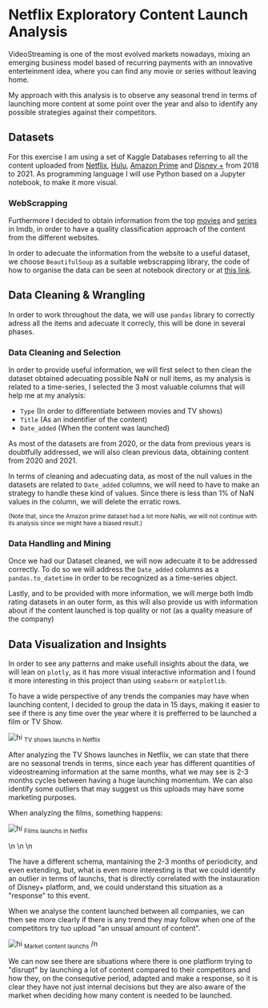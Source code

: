 # Netflix Exploratory Content Launch Analysis 

VideoStreaming is one of the most evolved markets nowadays, mixing an emerging business model based of recurring payments with an innovative enterteinment idea, where you can find any movie or series without leaving home.

My approach with this analysis is to observe any seasonal trend in terms of launching more content at some point over the year and also to identify any possible strategies against their competitors.



## Datasets

For this exercise I am using a set of Kaggle Databases referring to all the content uploaded from [Netflix](https://www.kaggle.com/datasets/shivamb/netflix-shows), [Hulu](https://www.kaggle.com/datasets/shivamb/hulu-movies-and-tv-shows), [Amazon Prime](https://www.kaggle.com/datasets/shivamb/amazon-prime-movies-and-tv-shows) and [Disney +](https://www.kaggle.com/datasets/shivamb/disney-movies-and-tv-shows) from 2018 to 2021. 
As programming language I will use Python based on a Jupyter notebook, to make it more visual.




### WebScrapping

Furthermore I decided to obtain information from the top [movies](https://www.imdb.com/chart/top/?ref_=nv_mv_250) and [series](https://www.imdb.com/chart/toptv/?ref_=nv_tvv_250) in Imdb, in order to have a quality classification approach of the content from the different websites.

In order to adecuate the information from the website to a useful dataset, we choose `BeautifulSoup` as a suitable webscrapping library, the code of how to organise the data can be seen at notebook directory or at [this link](https://github.com/NotCorrectlyDonated/Netflix_Exploratory_Analysis/blob/main/notebooks/PelisTop250.ipynb).




## Data Cleaning & Wrangling

In order to work throughout the data, we will use `pandas` library to correctly adress all the items and adecuate it correcly, this will be done in several phases. 

### Data Cleaning and Selection 

In order to provide useful information, we will first select to then clean the dataset obtained adecuating possible NaN or null items, as my analysis is related to a time-series, I selected the 3 most valuable columns that will help me at my analysis:

- `Type` (In order to differentiate between movies and TV shows)
- `Title` (As an indentifier of the content)
- `Date_added` (When the content was launched)

As most of the datasets are from 2020, or the data from previous years is doubtfully addressed, we will also clean previous data, obtaining content from 2020 and 2021.

In terms of cleaning and adecuating data, as most of the null values in the datasets are related to `Date_added` columns, we will need to have to make an strategy to handle these kind of values. Since there is less than 1% of NaN values in the column, we will delete the erratic rows.

<sub>(Note that, since the Amazon prime dataset had a lot more NaNs, we will not continue with its analysis since we might have a biased result.)</sub>


### Data Handling and Mining

Once we had our Dataset cleaned, we will now adecuate it to be addressed correctly. To do so we will address the `Date_added` columns as a `pandas.to_datetime` in order to be recognized as a time-series object.

Lastly, and to be provided with more information, we will merge both Imdb rating datasets in an outer form, as this will also provide us with information about if the content launched is top quality or not (as a quality measure of the company)



## Data Visualization and Insights

In order to see any patterns and make usefull insights about the data, we will lean on `plotly`, as it has more visual interactive information and I found it more interesting in this project than using `seaborn` or `matplotlib`. 

To have a wide perspective of any trends the companies may have when launching content, I decided to group the data in 15 days, making it easier to see if there is any time over the year where it is prefferred to be launched a film or TV Show.


![hi](https://raw.githubusercontent.com/NotCorrectlyDonated/Netflix_Exploratory_Analysis/main/data/Charts/Film%20Netflix_Analysis.PNG)
<sub> TV shows launchs in Netflix </sub>



After analyzing the TV Shows launches in Netflix, we can state that there are no seasonal trends in terms, since each year has different quantities of videostreaming information at the same months, what we may see is 2-3 months cycles between having a huge launching momentum. We can also identify some outliers that may suggest us this uploads may have some marketing purposes.


When analyzing the films, something happens:

![hi](https://raw.githubusercontent.com/NotCorrectlyDonated/Netflix_Exploratory_Analysis/main/data/Charts/Series%20Netflix_analysis.PNG)
<sub> Films launchs in Netflix </sub>

\n
\n
\n

The have a different schema, mantaining the 2-3 months of periodicity, and even extending, but, what is even more interesting is that we could identify an outlier in terms of launchs, that is directly correlated with the instauration of Disney+ platform, and, we could understand this situation as a "response" to this event.


When we analyse the content launched between all companies, we can then see more clearly if there is any trend they may follow when one of the competitors try tuo upload "an unsual amount of content".

![hi](https://raw.githubusercontent.com/NotCorrectlyDonated/Netflix_Exploratory_Analysis/main/data/Charts/Analysis%20market.PNG)
<sub> Market content launchs</sub>
/n

We can now see there are situations where there is one platflorm trying to "disrupt" by launching a lot of content compared to their competitors and how they, on the consequtive period, adapted and make a response, so it is clear they have not just internal decisions but they are also aware of the market when deciding how many content is needed to be launched.


